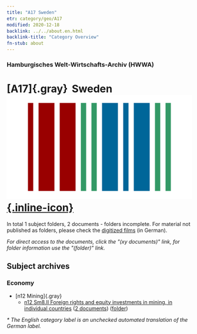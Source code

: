 ```yaml
---
title: "A17 Sweden"
etr: category/geo/A17
modified: 2020-12-18
backlink: ../../about.en.html
backlink-title: "Category Overview"
fn-stub: about
---
```


### Hamburgisches Welt-Wirtschafts-Archiv (HWWA)
# [A17]{.gray}&#8201; Sweden&#160; [![Wikidata item](/images/Wikidata-logo.svg){.inline-icon}](http://www.wikidata.org/entity/Q34)





In total 1 subject folders, 2 documents - folders incomplete.
For material not published as folders, please check the [digitized films](/film/h1_sh) (in German).

_For direct access to the documents, click the "(xy documents)" link, for folder information use the "(folder)" link._

## Subject archives



### Economy

- [n12 Mining]{.gray}
  - [n12 Sm8.II Foreign rights and equity investments in mining, in individual countries](../../../subject/about.en.html#n12_Sm8.II) (<a href="https://dfg-viewer.de/show/?tx_dlf[id]=https://pm20.zbw.eu/mets/sh/1409xx/140968/1450xx/145092/public.mets.en.xml" target="_blank">2 documents</a>) ([folder](http://purl.org/pressemappe20/folder/sh/140968,145092))


_* The English category label is an unchecked automated translation of the German label._

